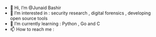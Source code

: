 - 👋 Hi, I’m @Junaid Bashir
- 👀 I’m interested in : security research , digital forensics , developing open source tools 
- 🌱 I’m currently learning : Python , Go and C 
- 📫 How to reach me  :

<!---
Junaid-Bashir-Kernel/Junaid-Bashir-Kernel is a ✨ special ✨ repository because its `README.md` (this file) appears on your GitHub profile.
You can click the Preview link to take a look at your changes.
--->
